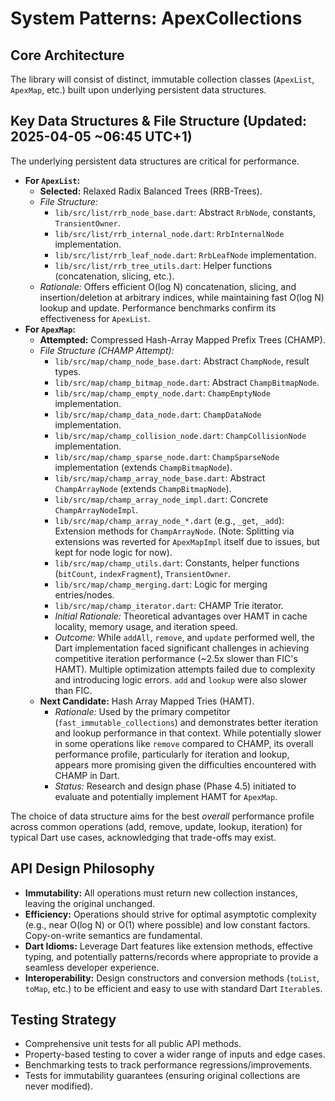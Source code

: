 <!-- Version: 1.1 | Last Updated: 2025-04-05 | Updated By: Cline -->
# System Patterns: ApexCollections

## Core Architecture
The library will consist of distinct, immutable collection classes (`ApexList`, `ApexMap`, etc.) built upon underlying persistent data structures.

## Key Data Structures & File Structure (Updated: 2025-04-05 ~06:45 UTC+1)

The underlying persistent data structures are critical for performance.

-   **For `ApexList`:**
    -   **Selected:** Relaxed Radix Balanced Trees (RRB-Trees).
    -   *File Structure:*
        -   `lib/src/list/rrb_node_base.dart`: Abstract `RrbNode`, constants, `TransientOwner`.
        -   `lib/src/list/rrb_internal_node.dart`: `RrbInternalNode` implementation.
        -   `lib/src/list/rrb_leaf_node.dart`: `RrbLeafNode` implementation.
        -   `lib/src/list/rrb_tree_utils.dart`: Helper functions (concatenation, slicing, etc.).
    -   *Rationale:* Offers efficient O(log N) concatenation, slicing, and insertion/deletion at arbitrary indices, while maintaining fast O(log N) lookup and update. Performance benchmarks confirm its effectiveness for `ApexList`.
-   **For `ApexMap`:**
    -   **Attempted:** Compressed Hash-Array Mapped Prefix Trees (CHAMP).
    -   *File Structure (CHAMP Attempt):*
        -   `lib/src/map/champ_node_base.dart`: Abstract `ChampNode`, result types.
        -   `lib/src/map/champ_bitmap_node.dart`: Abstract `ChampBitmapNode`.
        -   `lib/src/map/champ_empty_node.dart`: `ChampEmptyNode` implementation.
        -   `lib/src/map/champ_data_node.dart`: `ChampDataNode` implementation.
        -   `lib/src/map/champ_collision_node.dart`: `ChampCollisionNode` implementation.
        -   `lib/src/map/champ_sparse_node.dart`: `ChampSparseNode` implementation (extends `ChampBitmapNode`).
        -   `lib/src/map/champ_array_node_base.dart`: Abstract `ChampArrayNode` (extends `ChampBitmapNode`).
        -   `lib/src/map/champ_array_node_impl.dart`: Concrete `ChampArrayNodeImpl`.
        -   `lib/src/map/champ_array_node_*.dart` (e.g., `_get`, `_add`): Extension methods for `ChampArrayNode`. (Note: Splitting via extensions was reverted for `ApexMapImpl` itself due to issues, but kept for node logic for now).
        -   `lib/src/map/champ_utils.dart`: Constants, helper functions (`bitCount`, `indexFragment`), `TransientOwner`.
        -   `lib/src/map/champ_merging.dart`: Logic for merging entries/nodes.
        -   `lib/src/map/champ_iterator.dart`: CHAMP Trie iterator.
        -   *Initial Rationale:* Theoretical advantages over HAMT in cache locality, memory usage, and iteration speed.
        -   *Outcome:* While `addAll`, `remove`, and `update` performed well, the Dart implementation faced significant challenges in achieving competitive iteration performance (~2.5x slower than FIC's HAMT). Multiple optimization attempts failed due to complexity and introducing logic errors. `add` and `lookup` were also slower than FIC.
    -   **Next Candidate:** Hash Array Mapped Tries (HAMT).
        -   *Rationale:* Used by the primary competitor (`fast_immutable_collections`) and demonstrates better iteration and lookup performance in that context. While potentially slower in some operations like `remove` compared to CHAMP, its overall performance profile, particularly for iteration and lookup, appears more promising given the difficulties encountered with CHAMP in Dart.
        -   *Status:* Research and design phase (Phase 4.5) initiated to evaluate and potentially implement HAMT for `ApexMap`.

The choice of data structure aims for the best *overall* performance profile across common operations (add, remove, update, lookup, iteration) for typical Dart use cases, acknowledging that trade-offs may exist.

## API Design Philosophy

-   **Immutability:** All operations must return new collection instances, leaving the original unchanged.
-   **Efficiency:** Operations should strive for optimal asymptotic complexity (e.g., near O(log N) or O(1) where possible) and low constant factors. Copy-on-write semantics are fundamental.
-   **Dart Idioms:** Leverage Dart features like extension methods, effective typing, and potentially patterns/records where appropriate to provide a seamless developer experience.
-   **Interoperability:** Design constructors and conversion methods (`toList`, `toMap`, etc.) to be efficient and easy to use with standard Dart `Iterable`s.

## Testing Strategy

-   Comprehensive unit tests for all public API methods.
-   Property-based testing to cover a wider range of inputs and edge cases.
-   Benchmarking tests to track performance regressions/improvements.
-   Tests for immutability guarantees (ensuring original collections are never modified).